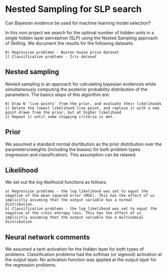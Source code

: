 # Nested Sampling for SLP search
Can Bayesian evidence be used for machine learning model selection?

In this mini project we search for the optimal number of hidden units in a single hidden layer perceptron (SLP) using the 
Nested Sampling approach of Skilling. We document the results for the following datasets:

	0) Regression problems - Boston house price dataset 
	1) Classification problems - Iris dataset 
	
## Nested sampling

Nested sampling is an approach for calculating bayesian evidences while simultaneously computing the posterior probability distribution of the parameters. The basics steps of this algorithm are:

	0) Draw N 'live points' from the prior, and evaluate their likelihoods
	1) Delete the lowest likelihood live point, and replace it with a new point drawn from the prior, but at higher likelihood
	2) Repeat 1) until some stopping criteria is met. 

## Prior

We assumed a standard normal disrtibution as the prior distribution over the parameters/weights (including the biases) for both problem types (regression and classification). This assumption can be relaxed.

## Likelihood

We set out the log likelihood functions as follows:

	a) Regression problems - the log likelihood was set to equal the negative of the mean squared error (MSE). This has the effect of us implicitly assuming that the output variable has a normal distribution.
	b) Classification problems - the log likelihood was set to equal the negative of the cross entropy loss. This has the effect of us implicitly assuming that the output variable has a multinomial distribution
	
## Neural network comments
We assumed a tanh activation for the hidden layer for both types of problems. Classification problems had the softmax (or sigmoid) activation at the output layer. No activation function was applied at the output layer for the regression problems.
